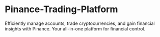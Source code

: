 # Pinance-Trading-Platform
Efficiently manage accounts, trade cryptocurrencies, and gain financial insights with Pinance. Your all-in-one platform for financial control.

